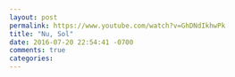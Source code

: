 ```yaml
---
layout: post
permalink: https://www.youtube.com/watch?v=GhDNdIkhwPk
title: "Nu, Sol"
date: 2016-07-20 22:54:41 -0700
comments: true
categories: 
---
```

